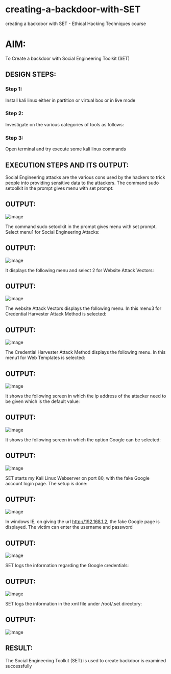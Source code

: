 # creating-a-backdoor-with-SET
creating a backdoor with SET - Ethical Hacking Techniques course

# AIM:
To Create a backdoor with Social Engineering Toolkit (SET)

## DESIGN STEPS:

### Step 1:

Install kali linux either in partition or virtual box or in live mode


### Step 2:

Investigate on the various categories of tools as follows:

### Step 3:

Open terminal and try execute some kali linux commands

## EXECUTION STEPS AND ITS OUTPUT:
Social Engineering attacks are the various cons used by the hackers to trick people into providing sensitive data to the attackers. 
The command sudo setoolkit in the prompt gives menu with set prompt:

## OUTPUT:
![image](https://github.com/Lakshmipriya2005/creating-a-backdoor-with-SET/assets/115525361/1a8c3de4-fc7f-4033-8e42-94d0d130354b)



The command sudo setoolkit in the prompt gives menu with set prompt. Select menu1 for Social Engineering Attacks:

## OUTPUT:
![image](https://github.com/Lakshmipriya2005/creating-a-backdoor-with-SET/assets/115525361/6c846b27-4ac2-40df-b48f-80a3b9eafac0)

It displays the following menu and select 2 for Website Attack Vectors:

## OUTPUT:
![image](https://github.com/Lakshmipriya2005/creating-a-backdoor-with-SET/assets/115525361/1263bf77-8da2-4a97-b88b-0f0d0e768e0c)



The website Attack Vectors displays the following menu. In this menu3 for Credential Harvester Attack Method is selected:

## OUTPUT:
![image](https://github.com/Lakshmipriya2005/creating-a-backdoor-with-SET/assets/115525361/131510f9-fc3e-4480-bc6b-36c56551ad5b)

The Credential Harvester Attack Method displays the following menu. In this menu1 for Web Templates is selected:

## OUTPUT:
![image](https://github.com/Lakshmipriya2005/creating-a-backdoor-with-SET/assets/115525361/25a53d1f-f056-42a2-8899-2b315ab258f4)

It shows the following screen in which the ip address of the attacker need to be given which is the default value:

## OUTPUT:
![image](https://github.com/Lakshmipriya2005/creating-a-backdoor-with-SET/assets/115525361/7ffe4da3-78b5-4927-a34b-e25fcc8406e5)

It shows the following screen in which the option Google can be selected:

## OUTPUT:
![image](https://github.com/Lakshmipriya2005/creating-a-backdoor-with-SET/assets/115525361/5cff32e6-230c-48a9-891c-1a9d7c9e41ee)

SET starts my Kali Linux Webserver on port 80, with the fake Google account login page. The setup is done:

## OUTPUT:
![image](https://github.com/Lakshmipriya2005/creating-a-backdoor-with-SET/assets/115525361/29260581-702c-4dcb-83f0-e4dbb94deea1)

In windows IE, on giving the url http://192.168.1.2, the fake Google page is displayed. The victim can enter the username and password

## OUTPUT:
![image](https://github.com/Lakshmipriya2005/creating-a-backdoor-with-SET/assets/115525361/8db86ae6-4c70-4e45-a112-fd74b85c03cd)

SET logs the information regarding the Google credentials:

## OUTPUT:
![image](https://github.com/Lakshmipriya2005/creating-a-backdoor-with-SET/assets/115525361/de35890b-2c51-47bb-bece-a1b880043632)

SET logs the information in the xml file under /root/.set directory:

## OUTPUT:
![image](https://github.com/Lakshmipriya2005/creating-a-backdoor-with-SET/assets/115525361/d6937c16-0595-45e7-ba0e-08b63e0f533a)



## RESULT:
The Social Engineering Toolkit (SET) is used to create backdoor is  examined successfully
